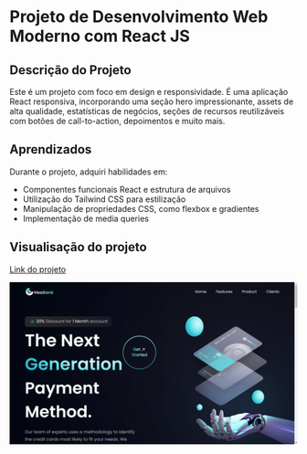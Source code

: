 # Projeto de Desenvolvimento Web Moderno com React JS

## Descrição do Projeto

Este é um projeto com foco em design e responsividade. É uma aplicação React responsiva, incorporando uma seção hero impressionante, assets de alta qualidade, estatísticas de negócios, seções de recursos reutilizáveis com botões de call-to-action, depoimentos e muito mais.

## Aprendizados

Durante o projeto, adquiri habilidades em:

- Componentes funcionais React e estrutura de arquivos
- Utilização do Tailwind CSS para estilização
- Manipulação de propriedades CSS, como flexbox e gradientes
- Implementação de media queries
 


## Visualisação do projeto

[Link do projeto]()


![Screenshot-image](./public//hoobank.png)